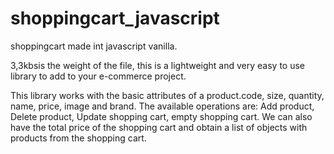 # shoppingcart_javascript
shoppingcart made int javascript vanilla.

3,3kbsis the weight of the file, this is a lightweight and very easy to use library to add to your e-commerce project.

This library works with the basic attributes of a product.code, size, quantity, name, price, image and brand.
The available operations are:
Add product, Delete product, Update shopping cart, empty shopping cart. We can also have the total price of the shopping cart and obtain a list of objects with products from the shopping cart.

